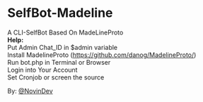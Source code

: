 # SelfBot-Madeline <br />
A CLI-SelfBot Based On MadeLineProto <br />
<b>Help:</b> <br />
Put Admin Chat_ID in $admin variable <br />
Install MadelineProto (https://github.com/danog/MadelineProto/) <br />
Run bot.php in Terminal or Browser <br />
Login into Your Account <br />
Set Cronjob or screen the source 

By: <a href="https://t.me/NovinDev">@NovinDev</a>
